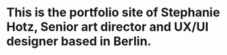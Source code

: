 # This is the portfolio site of Stephanie Hotz, Senior art director and UX/UI designer based in Berlin.
